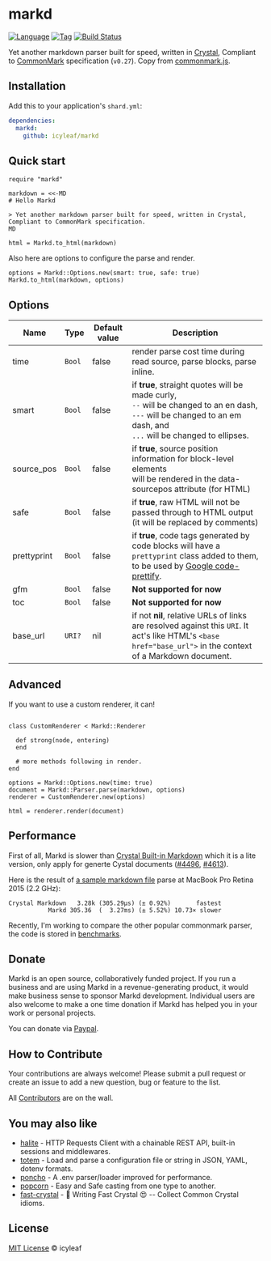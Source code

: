 # markd

[![Language](https://img.shields.io/badge/language-crystal-776791.svg)](https://github.com/crystal-lang/crystal)
[![Tag](https://img.shields.io/github/tag/icyleaf/markd.svg)](https://github.com/icyleaf/markd/blob/master/CHANGELOG.md)
[![Build Status](https://img.shields.io/circleci/project/github/icyleaf/markd/master.svg?style=flat)](https://circleci.com/gh/icyleaf/markd)

Yet another markdown parser built for speed, written in [Crystal](https://crystal-lang.org), Compliant to [CommonMark](http://spec.commonmark.org) specification (`v0.27`). Copy from [commonmark.js](https://github.com/jgm/commonmark.js).

## Installation

Add this to your application's `shard.yml`:

```yaml
dependencies:
  markd:
    github: icyleaf/markd
```

## Quick start

```crystal
require "markd"

markdown = <<-MD
# Hello Markd

> Yet another markdown parser built for speed, written in Crystal, Compliant to CommonMark specification.
MD

html = Markd.to_html(markdown)
```

Also here are options to configure the parse and render.

```crystal
options = Markd::Options.new(smart: true, safe: true)
Markd.to_html(markdown, options)
```

## Options

| Name        | Type   | Default value | Description                                                                                                                                                                     |
| ----------- | ------ | ------------- | ------------------------------------------------------------------------------------------------------------------------------------------------------------------------------- |
| time        | `Bool` | false         | render parse cost time during read source, parse blocks, parse inline.                                                                                                          |
| smart       | `Bool` | false         | if **true**, straight quotes will be made curly,<br />`--` will be changed to an en dash,<br />`---` will be changed to an em dash, and<br />`...` will be changed to ellipses. |
| source_pos  | `Bool` | false         | if **true**, source position information for block-level elements<br />will be rendered in the data-sourcepos attribute (for HTML)                                              |
| safe        | `Bool` | false         | if **true**, raw HTML will not be passed through to HTML output (it will be replaced by comments)                                                                               |
| prettyprint | `Bool` | false         | if **true**, code tags generated by code blocks will have a `prettyprint` class added to them, to be used by [Google code-prettify](https://github.com/google/code-prettify).   |
| gfm         | `Bool` | false         | **Not supported for now**                                                                                                                                                         |
| toc         | `Bool` | false         | **Not supported for now**                                                                                                                                                         |
| base_url    | `URI?` | nil           | if not **nil**, relative URLs of links are resolved against this `URI`. It act's like HTML's `<base href="base_url">` in the context of a Markdown document.                    |

## Advanced

If you want to use a custom renderer, it can!

```crystal

class CustomRenderer < Markd::Renderer

  def strong(node, entering)
  end

  # more methods following in render.
end

options = Markd::Options.new(time: true)
document = Markd::Parser.parse(markdown, options)
renderer = CustomRenderer.new(options)

html = renderer.render(document)
```

## Performance

First of all, Markd is slower than [Crystal Built-in Markdown](https://crystal-lang.org/api/0.23.0/Markdown.html) which it is a lite version, only apply for generte Cystal documents ([#4496](https://github.com/crystal-lang/crystal/pull/4496), [#4613](https://github.com/crystal-lang/crystal/issues/4613)).

Here is the result of [a sample markdown file](benchmarks/source.md) parse at MacBook Pro Retina 2015 (2.2 GHz):

```
Crystal Markdown   3.28k (305.29µs) (± 0.92%)       fastest
           Markd 305.36  (  3.27ms) (± 5.52%) 10.73× slower
```

Recently, I'm working to compare the other popular commonmark parser, the code is stored in [benchmarks](/benchmarks).

## Donate

Markd is an open source, collaboratively funded project. If you run a business and are using Markd in a revenue-generating product,
it would make business sense to sponsor Markd development. Individual users are also welcome to make a one time donation
if Markd has helped you in your work or personal projects.

You can donate via [Paypal](https://www.paypal.me/icyleaf/5).

## How to Contribute

Your contributions are always welcome! Please submit a pull request or create an issue to add a new question, bug or feature to the list.

All [Contributors](https://github.com/icyleaf/markd/graphs/contributors) are on the wall.

## You may also like

- [halite](https://github.com/icyleaf/halite) - HTTP Requests Client with a chainable REST API, built-in sessions and middlewares.
- [totem](https://github.com/icyleaf/totem) - Load and parse a configuration file or string in JSON, YAML, dotenv formats.
- [poncho](https://github.com/icyleaf/poncho) - A .env parser/loader improved for performance.
- [popcorn](https://github.com/icyleaf/popcorn) - Easy and Safe casting from one type to another.
- [fast-crystal](https://github.com/icyleaf/fast-crystal) - 💨 Writing Fast Crystal 😍 -- Collect Common Crystal idioms.

## License

[MIT License](https://github.com/icyleaf/markd/blob/master/LICENSE) © icyleaf
